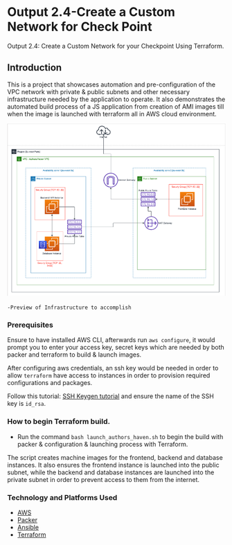 # Output 2.4-Create a Custom Network for Check Point
Output 2.4: Create a Custom Network for your Checkpoint Using Terraform.

## Introduction
This is a project that showcases automation and pre-configuration of the VPC network with private & public subnets and other necessary infrastructure needed by the application to operate. 
It also demonstrates the automated build process of a JS application from creation of AMI images till when the image is launched with terraform all in AWS cloud environment.

 ![](media/Screenshot%202019-04-08%20at%2012.11.18%20PM.png)
 
 `-Preview of Infrastructure to accomplish`

### Prerequisites
Ensure to have installed AWS CLI, afterwards run `aws configure`, it would prompt you to enter your access key, secret keys
which are needed by both packer and terraform to build & launch images.

After configuring aws credentials, an ssh key would be needed in order to allow `terraform` have access to instances in order to provision required configurations and packages.

Follow this tutorial: [SSH Keygen tutorial](https://help.github.com/en/articles/generating-a-new-ssh-key-and-adding-it-to-the-ssh-agent)
and ensure the name of the SSH key is `id_rsa`.
 

### How to begin Terraform build.

- Run the command `bash launch_authors_haven.sh` to begin the build with packer & configuration & launching process with Terraform.

The script creates machine images for the frontend, backend and database instances. It also ensures the frontend instance is launched into the
public subnet, while the backend and database instances are launched into the private subnet in order to prevent access to them from the internet.


### Technology and Platforms Used

- [AWS](aws.amazon.com)
- [Packer](https://www.packer.io)
- [Ansible](https://www.ansible.com/)
- [Terraform](https://www.terraform.io)

